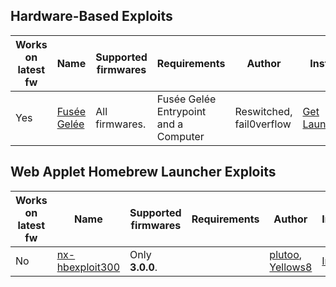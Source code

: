 ## Hardware-Based Exploits

| Works on latest fw | Name                                                        | Supported firmwares | Requirements                          | Author                   | Install                                                      |
| ------------------ | ----------------------------------------------------------- | ------------------- | ------------------------------------- | ------------------------ | ------------------------------------------------------------ |
| Yes                | [Fusée Gelée](https://github.com/reswitched/fusee-launcher) | All firmwares.      | Fusée Gelée Entrypoint and a Computer | Reswitched, fail0verflow | [Get Launcher](https://github.com/reswitched/fusee-launcher) |

## Web Applet Homebrew Launcher Exploits

| Works on latest fw | Name                                                             | Supported firmwares | Requirements | Author                                                                 | Install                                         |
| ------------------ | ---------------------------------------------------------------- | ------------------- | ------------ | ---------------------------------------------------------------------- | ----------------------------------------------- |
| No                 | [nx-hbexploit300](https://github.com/switchbrew/nx-hbexploit300) | Only **3.0.0**.     |              | [plutoo](User:plutoo "wikilink"), [Yellows8](User:Yellows8 "wikilink") | [Install](https://switchbrew.github.io/nx-hbl/) |
